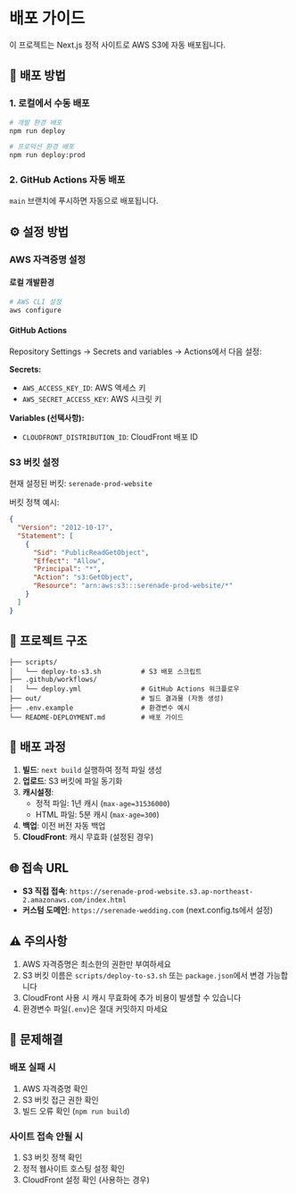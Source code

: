 # 배포 가이드

이 프로젝트는 Next.js 정적 사이트로 AWS S3에 자동 배포됩니다.

## 🚀 배포 방법

### 1. 로컬에서 수동 배포

```bash
# 개발 환경 배포
npm run deploy

# 프로덕션 환경 배포
npm run deploy:prod
```

### 2. GitHub Actions 자동 배포

`main` 브랜치에 푸시하면 자동으로 배포됩니다.

## ⚙️ 설정 방법

### AWS 자격증명 설정

#### 로컬 개발환경
```bash
# AWS CLI 설정
aws configure
```

#### GitHub Actions
Repository Settings → Secrets and variables → Actions에서 다음 설정:

**Secrets:**
- `AWS_ACCESS_KEY_ID`: AWS 액세스 키
- `AWS_SECRET_ACCESS_KEY`: AWS 시크릿 키

**Variables (선택사항):**
- `CLOUDFRONT_DISTRIBUTION_ID`: CloudFront 배포 ID

### S3 버킷 설정

현재 설정된 버킷: `serenade-prod-website`

버킷 정책 예시:
```json
{
  "Version": "2012-10-17",
  "Statement": [
    {
      "Sid": "PublicReadGetObject",
      "Effect": "Allow",
      "Principal": "*",
      "Action": "s3:GetObject",
      "Resource": "arn:aws:s3:::serenade-prod-website/*"
    }
  ]
}
```

## 📁 프로젝트 구조

```
├── scripts/
│   └── deploy-to-s3.sh          # S3 배포 스크립트
├── .github/workflows/
│   └── deploy.yml               # GitHub Actions 워크플로우
├── out/                         # 빌드 결과물 (자동 생성)
├── .env.example                 # 환경변수 예시
└── README-DEPLOYMENT.md         # 배포 가이드
```

## 🔧 배포 과정

1. **빌드**: `next build` 실행하여 정적 파일 생성
2. **업로드**: S3 버킷에 파일 동기화
3. **캐시설정**: 
   - 정적 파일: 1년 캐시 (`max-age=31536000`)
   - HTML 파일: 5분 캐시 (`max-age=300`)
4. **백업**: 이전 버전 자동 백업
5. **CloudFront**: 캐시 무효화 (설정된 경우)

## 🌐 접속 URL

- **S3 직접 접속**: `https://serenade-prod-website.s3.ap-northeast-2.amazonaws.com/index.html`
- **커스텀 도메인**: `https://serenade-wedding.com` (next.config.ts에서 설정)

## ⚠️ 주의사항

1. AWS 자격증명은 최소한의 권한만 부여하세요
2. S3 버킷 이름은 `scripts/deploy-to-s3.sh` 또는 `package.json`에서 변경 가능합니다
3. CloudFront 사용 시 캐시 무효화에 추가 비용이 발생할 수 있습니다
4. 환경변수 파일(`.env`)은 절대 커밋하지 마세요

## 🐛 문제해결

### 배포 실패 시
1. AWS 자격증명 확인
2. S3 버킷 접근 권한 확인
3. 빌드 오류 확인 (`npm run build`)

### 사이트 접속 안될 시
1. S3 버킷 정책 확인
2. 정적 웹사이트 호스팅 설정 확인
3. CloudFront 설정 확인 (사용하는 경우)